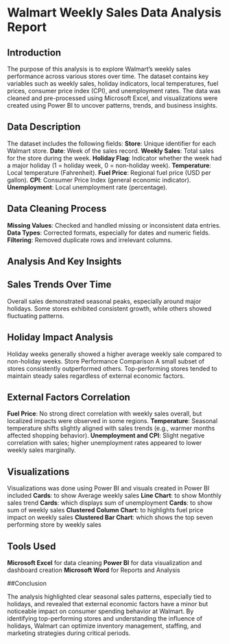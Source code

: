 # Walmart Weekly Sales Data Analysis Report

## Introduction

The purpose of this analysis is to explore Walmart’s weekly sales performance across various stores over time. The dataset contains key variables such as weekly sales, holiday indicators, local temperatures, fuel prices, consumer price index (CPI), and unemployment rates.
The data was cleaned and pre-processed using Microsoft Excel, and visualizations were created using Power BI to uncover patterns, trends, and business insights.

## Data Description

The dataset includes the following fields:
**Store**: Unique identifier for each Walmart store.
**Date**: Week of the sales record.
**Weekly Sales**: Total sales for the store during the week.
**Holiday Flag**: Indicator whether the week had a major holiday (1 = holiday week, 0 = non-holiday week).
**Temperature**: Local temperature (Fahrenheit).
**Fuel Price**: Regional fuel price (USD per gallon).
**CPI**: Consumer Price Index (general economic indicator).
**Unemployment**: Local unemployment rate (percentage).

## Data Cleaning Process

**Missing Values**: Checked and handled missing or inconsistent data entries.
**Data Types**: Corrected formats, especially for dates and numeric fields.
**Filtering**: Removed duplicate rows and irrelevant columns.

## Analysis And Key Insights

## Sales Trends Over Time
Overall sales demonstrated seasonal peaks, especially around major holidays.
Some stores exhibited consistent growth, while others showed fluctuating patterns.

## Holiday Impact Analysis
 
Holiday weeks generally showed a higher average weekly sale compared to non-holiday weeks.
 Store Performance Comparison
A small subset of stores consistently outperformed others.
Top-performing stores tended to maintain steady sales regardless of external economic factors.

## External Factors Correlation
 
**Fuel Price**: No strong direct correlation with weekly sales overall, but localized impacts were observed in some regions.
**Temperature**: Seasonal temperature shifts slightly aligned with sales trends (e.g., warmer months affected shopping behavior).
**Unemployment and CPI**: Slight negative correlation with sales; higher unemployment rates appeared to lower weekly sales marginally.

## Visualizations

Visualizations was done using Power BI and visuals created in Power BI included
**Cards**: to show Average weekly sales
**Line Chart**: to show Monthly sales trend
**Cards**: which displays sum of unemployment
**Cards**: to show sum of weekly sales 
**Clustered Column Chart**: to highlights fuel price impact on weekly sales
**Clustered Bar Chart**: which shows the top seven performing store by weekly sales

## Tools Used

**Microsoft Excel** for data cleaning
**Power BI** for data visualization and dashboard creation
**Microsoft Word** for Reports and Analysis

##Conclusion

The analysis highlighted clear seasonal sales patterns, especially tied to holidays, and revealed that external economic factors have a minor but noticeable impact on consumer spending behavior at Walmart.
By identifying top-performing stores and understanding the influence of holidays, Walmart can optimize inventory management, staffing, and marketing strategies during critical periods.






